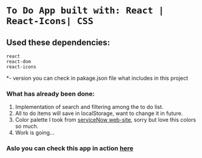 # `To Do App built with: React | React-Icons| CSS`


## Used these dependencies:

    react 
    react-dom 
    react-icons
    
*- version you can check in pakage.json file what includes in this project
    
### What has already been done:
1. Implementation of search and filtering among the to do list.
2. All to do items will save in localStorage, want to change it in future.
3. Сolor palette I took from [serviceNow web-site][1], sorry but love this colors so much.
4. Work is going... 

### Aslo you can check this app in action [here][2]
[1]: https://www.servicenow.com/
[2]: https://artembilas.github.io/react-todo-app/
